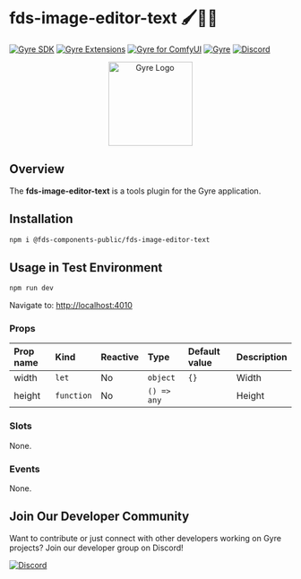 
# fds-image-editor-text 🖌️📝✨

[![Gyre SDK](https://img.shields.io/badge/Gyre%20SDK-Explore-blue?style=for-the-badge&logo=github)](https://flyingdogsoftware.github.io/gyre-sdk/)
[![Gyre Extensions](https://img.shields.io/badge/Gyre%20Extensions-Repository-blue?style=for-the-badge&logo=github)](https://github.com/flyingdogsoftware/gyre-extensions/)
[![Gyre for ComfyUI](https://img.shields.io/badge/Gyre%20for%20ComfyUI-Explore-blue?style=for-the-badge&logo=github)](https://github.com/flyingdogsoftware/gyre_for_comfyui)
[![Gyre](https://img.shields.io/badge/Gyre-Website-orange?style=for-the-badge&logo=internet-explorer)](https://gyre.ai)
[![Discord](https://img.shields.io/badge/Discord-Join%20Us-7289DA?style=for-the-badge&logo=discord)](https://discord.gg/HyaNtnU5Pw)

<p align="center">
  <img src="https://gyre.ai/images/logo.png" alt="Gyre Logo" width="150px">
</p>

## Overview

The **fds-image-editor-text** is a tools plugin for the Gyre application.

## Installation

```sh
npm i @fds-components-public/fds-image-editor-text
```

## Usage in Test Environment

```sh
npm run dev
```

Navigate to: [http://localhost:4010](http://localhost:4010)

### Props

| Prop name | Kind | Reactive | Type | Default value | Description |
| :--- | :--- | :--- | :--- | :--- | :--- |
| width | <code>let</code> | No | <code>object</code> | <code>{}</code> | Width |
| height | <code>function</code> | No | <code>() => any</code> | <code></code> | Height |

### Slots

None.

### Events

None.

## Join Our Developer Community

Want to contribute or just connect with other developers working on Gyre projects? Join our developer group on Discord!

[![Discord](https://img.shields.io/badge/Discord-Join%20Us-7289DA?style=for-the-badge&logo=discord)](https://discord.gg/HyaNtnU5Pw)

 
